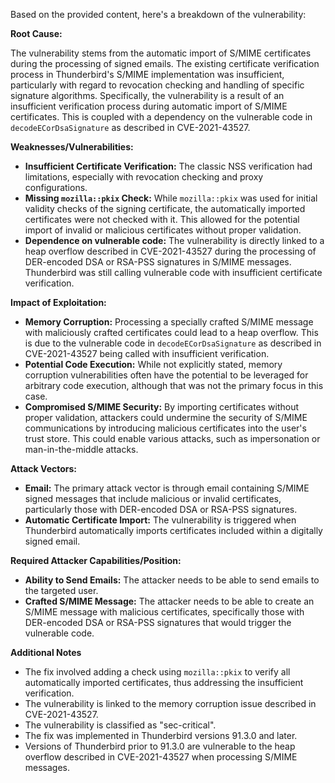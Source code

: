 Based on the provided content, here's a breakdown of the vulnerability:

**Root Cause:**

The vulnerability stems from the automatic import of S/MIME certificates during the processing of signed emails. The existing certificate verification process in Thunderbird's S/MIME implementation was insufficient, particularly with regard to revocation checking and handling of specific signature algorithms. Specifically, the vulnerability is a result of an insufficient verification process during automatic import of S/MIME certificates. This is coupled with a dependency on the vulnerable code in `decodeECorDsaSignature` as described in CVE-2021-43527.

**Weaknesses/Vulnerabilities:**

*   **Insufficient Certificate Verification:** The classic NSS verification had limitations, especially with revocation checking and proxy configurations.
*   **Missing `mozilla::pkix` Check:** While `mozilla::pkix` was used for initial validity checks of the signing certificate, the automatically imported certificates were not checked with it. This allowed for the potential import of invalid or malicious certificates without proper validation.
*  **Dependence on vulnerable code:** The vulnerability is directly linked to a heap overflow described in CVE-2021-43527 during the processing of DER-encoded DSA or RSA-PSS signatures in S/MIME messages. Thunderbird was still calling vulnerable code with insufficient certificate verification.

**Impact of Exploitation:**

*   **Memory Corruption:** Processing a specially crafted S/MIME message with maliciously crafted certificates could lead to a heap overflow. This is due to the vulnerable code in `decodeECorDsaSignature` as described in CVE-2021-43527 being called with insufficient verification.
*   **Potential Code Execution:** While not explicitly stated, memory corruption vulnerabilities often have the potential to be leveraged for arbitrary code execution, although that was not the primary focus in this case.
*  **Compromised S/MIME Security:** By importing certificates without proper validation, attackers could undermine the security of S/MIME communications by introducing malicious certificates into the user's trust store. This could enable various attacks, such as impersonation or man-in-the-middle attacks.

**Attack Vectors:**

*   **Email:** The primary attack vector is through email containing S/MIME signed messages that include malicious or invalid certificates, particularly those with DER-encoded DSA or RSA-PSS signatures.
*   **Automatic Certificate Import:** The vulnerability is triggered when Thunderbird automatically imports certificates included within a digitally signed email.

**Required Attacker Capabilities/Position:**

*   **Ability to Send Emails:** The attacker needs to be able to send emails to the targeted user.
*   **Crafted S/MIME Message:** The attacker needs to be able to create an S/MIME message with malicious certificates, specifically those with DER-encoded DSA or RSA-PSS signatures that would trigger the vulnerable code.

**Additional Notes**

*   The fix involved adding a check using `mozilla::pkix` to verify all automatically imported certificates, thus addressing the insufficient verification.
*   The vulnerability is linked to the memory corruption issue described in CVE-2021-43527.
*   The vulnerability is classified as "sec-critical".
*   The fix was implemented in Thunderbird versions 91.3.0 and later.
*   Versions of Thunderbird prior to 91.3.0 are vulnerable to the heap overflow described in CVE-2021-43527 when processing S/MIME messages.